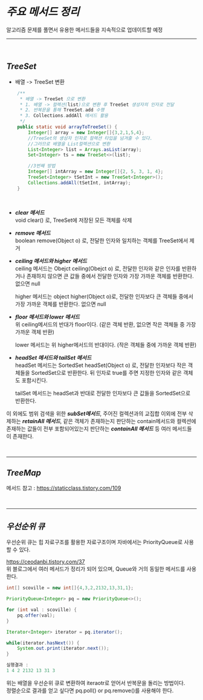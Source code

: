 # **_주요 메서드 정리_**

알고리즘 문제를 풀면서 유용한 메서드들을 지속적으로 업데이트할 예정

---

</br>

## **_TreeSet_**

- 배열 -> TreeSet 변환

```java
    /**
     * 배열 -> TreeSet 으로 변환
     * 1. 배열 -> 컬렉션(list)으로 변환 후 TreeSet 생성자의 인자로 전달
     * 2. 반복문을 통해 TreeSet.add 수행
     * 3. Collections.addAll 메서드 활용
     */
    public static void arrayToTreeSet() {
        Integer[] array = new Integer[]{3,2,1,5,4};
        //TreeSet의 생성자 인자로 컬렉션 타입을 넘겨줄 수 있다.
        //그러므로 배열을 List컬렉션으로 변환
        List<Integer> list = Arrays.asList(array);
        Set<Integer> ts = new TreeSet<>(list);

        //3번째 방법
        Integer[] intArray = new Integer[]{2, 5, 3, 1, 4};
        TreeSet<Integer> tSetInt = new TreeSet<Integer>();
        Collections.addAll(tSetInt, intArray);
    }

```

</br>

- **_clear 메서드_**  
  void clear() 로, TreeSet에 저장된 모든 객체를 삭제

- **_remove 메서드_**  
  boolean remove(Object o) 로, 전달한 인자와 일치하는 객체를 TreeSet에서 제거

- **_ceiling 메서드와 higher 메서드_**  
  ceiling 메서드는 Obejct ceiling(Obejct o) 로, 전달한 인자와 같은 인자를 반환하거나 존재하지 않으면 큰 값들 중에서 전달한 인자와 가장 가까운 객체를 반환한다. 없으면 null

  higher 메서드는 object higher(Object o)로, 전달한 인자보다 큰 객체들 중에서 가장 가까운 객체를 반환한다. 없으면 null

- **_floor 메서드와 lower 메서드_**  
  위 ceiling메서드의 반대가 floor이다. (같은 객체 반환, 없으면 작은 객체들 중 가장 가까운 객체 반환)

  lower 메서드는 위 higher메서드의 반대이다. (작은 객체들 중에 가까운 객체 반환)

- **_headSet 메서드와 tailSet 메서드_**  
  headSet 메서드는 SortedSet headSet(Object o) 로, 전달한 인자보다 작은 객체들을 SortedSet으로 반환한다. 뒤 인자로 true를 주면 지정한 인자와 같은 객체도 포함시킨다.

  tailSet 메서드는 headSet과 반대로 전달한 인자보다 큰 값들을 SortedSet으로 반환한다.

이 외에도 범위 검색을 위한 **_subSet메서드_**, 주어진 컬렉션과의 교집합 이외에 전부 삭제하는 **_retainAll 메서드_**, 같은 객체가 존재하는지 판단하는 contain메서드와 컬렉션에 존재하는 값들이 전부 포함되어있는지 판단하는 **_containAll 메서드_** 등 여러 메서드들이 존재한다.

</br>

---

## **_TreeMap_**

메서드 참고 : https://staticclass.tistory.com/109

</br>

---

## **_우선순위 큐_**

우선순위 큐는 힙 자료구조를 활용한 자료구조이며 자바에서는 PriorityQueue로 사용할 수 있다.

https://ceodanbi.tistory.com/37  
위 블로그에서 여러 메서드가 정리가 되어 있으며, Queue와 거의 동일한 메서드를 사용한다.

```java
int[] scoville = new int[]{4,3,2,2132,13,31,1};

PriorityQueue<Integer> pq = new PriorityQueue<>();

for (int val : scoville) {
    pq.offer(val);
}

Iterator<Integer> iterator = pq.iterator();

while(iterator.hasNext()) {
    System.out.print(iterator.next());
}

실행결과 :
1 4 2 2132 13 31 3
```

위는 배열을 우선순위 큐로 변환하여 iteraotr로 얻어서 반복문을 돌리는 방법이다.  
정렬순으로 결과를 얻고 싶다면 pq.poll() or pq.remove()를 사용해야 한다.
